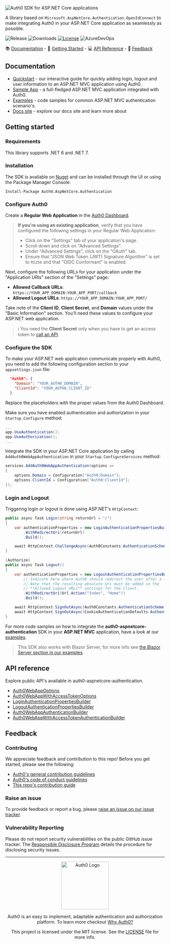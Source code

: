 ![Auth0 SDK for ASP.NET Core applications](https://cdn.auth0.com/website/sdks/banners/auth0-aspnetcore-authentication-banner.png)

A library based on `Microsoft.AspNetCore.Authentication.OpenIdConnect` to make integrating Auth0 in your ASP.NET Core application as seamlessly as possible.

![Release](https://img.shields.io/github/v/release/auth0/auth0-aspnetcore-authentication)
![Downloads](https://img.shields.io/nuget/dt/auth0.aspnetcore.authentication)
[![License](https://img.shields.io/:license-MIT-blue.svg?style=flat)](https://opensource.org/licenses/MIT)
![AzureDevOps](https://img.shields.io/azure-devops/build/Auth0SDK/Auth0.AspNetCore.Authentication/8)

:books: [Documentation](#documentation) - :rocket: [Getting Started](#getting-started) - :computer: [API Reference](#api-reference) - :speech_balloon: [Feedback](#feedback)

## Documentation

- [Quickstart](https://auth0.com/docs/quickstart/webapp/aspnet-core) - our interactive guide for quickly adding login, logout and user information to an ASP.NET MVC application using Auth0.
- [Sample App](https://github.com/auth0-samples/auth0-aspnetcore-mvc-samples/tree/master/Quickstart/Sample) - a full-fledged ASP.NET MVC application integrated with Auth0.
- [Examples](https://github.com/auth0/auth0-aspnetcore-authentication/blob/main/EXAMPLES.md) - code samples for common ASP.NET MVC authentication scenario's.
- [Docs site](https://www.auth0.com/docs) - explore our docs site and learn more about 

## Getting started
### Requirements

This library supports .NET 6 and .NET 7.

### Installation

The SDK is available on [Nuget](https://www.nuget.org/packages/Auth0.AspNetCore.Authentication) and can be installed through the UI or using the Package Manager Console:

```
Install-Package Auth0.AspNetCore.Authentication
```

### Configure Auth0

Create a **Regular Web Application** in the [Auth0 Dashboard](https://manage.auth0.com/#/applications).

> **If you're using an existing application**, verify that you have configured the following settings in your Regular Web Application:
>
> - Click on the "Settings" tab of your application's page.
> - Scroll down and click on "Advanced Settings".
> - Under "Advanced Settings", click on the "OAuth" tab.
> - Ensure that "JSON Web Token (JWT) Signature Algorithm" is set to `RS256` and that "OIDC Conformant" is enabled.

Next, configure the following URLs for your application under the "Application URIs" section of the "Settings" page:

- **Allowed Callback URLs**: `https://YOUR_APP_DOMAIN:YOUR_APP_PORT/callback`
- **Allowed Logout URLs**: `https://YOUR_APP_DOMAIN:YOUR_APP_PORT/`

Take note of the **Client ID**, **Client Secret**, and **Domain** values under the "Basic Information" section. You'll need these values to configure your ASP.NET web application.

> :information_source: You need the **Client Secret** only when you have to get an access token to [call an API](#calling-an-api).

### Configure the SDK

To make your ASP.NET web application communicate properly with Auth0, you need to add the following configuration section to your `appsettings.json` file:

```json
  "Auth0": {
    "Domain": "YOUR_AUTH0_DOMAIN",
    "ClientId": "YOUR_AUTH0_CLIENT_ID"
  }
```

Replace the placeholders with the proper values from the Auth0 Dashboard.

Make sure you have enabled authentication and authorization in your `Startup.Configure` method:

```csharp
...
app.UseAuthentication();
app.UseAuthorization();
...
```

Integrate the SDK in your ASP.NET Core application by calling `AddAuth0WebAppAuthentication` in your `Startup.ConfigureServices` method:

```csharp
services.AddAuth0WebAppAuthentication(options =>
{
    options.Domain = Configuration["Auth0:Domain"];
    options.ClientId = Configuration["Auth0:ClientId"];
});
```

### Login and Logout
Triggering login or logout is done using ASP.NET's `HttpContext`:

```csharp
public async Task Login(string returnUrl = "/")
{
    var authenticationProperties = new LoginAuthenticationPropertiesBuilder()
        .WithRedirectUri(returnUrl)
        .Build();

    await HttpContext.ChallengeAsync(Auth0Constants.AuthenticationScheme, authenticationProperties);
}

[Authorize]
public async Task Logout()
{
    var authenticationProperties = new LogoutAuthenticationPropertiesBuilder()
        // Indicate here where Auth0 should redirect the user after a logout.
        // Note that the resulting absolute Uri must be added in the
        // **Allowed Logout URLs** settings for the client.
        .WithRedirectUri(Url.Action("Index", "Home"))
        .Build();

    await HttpContext.SignOutAsync(Auth0Constants.AuthenticationScheme, authenticationProperties);
    await HttpContext.SignOutAsync(CookieAuthenticationDefaults.AuthenticationScheme);
}
```

For more code samples on how to integrate the **auth0-aspnetcore-authentication** SDK in your **ASP.NET MVC** application, have a look at our [examples](https://github.com/auth0/auth0-aspnetcore-authentication/blob/main/EXAMPLES.md).

> This SDK also works with Blazor Server, for more info see [the Blazor Server section in our examples](https://github.com/auth0/auth0-aspnetcore-authentication/blob/main/EXAMPLES.md#blazor-server).

## API reference
Explore public API's available in auth0-aspnetcore-authentication.

- [Auth0WebAppOptions](https://auth0.github.io/auth0-aspnetcore-authentication/api/Auth0.AspNetCore.Authentication.Auth0WebAppOptions.html)
- [Auth0WebAppWithAccessTokenOptions](https://auth0.github.io/auth0-aspnetcore-authentication/api/Auth0.AspNetCore.Authentication.Auth0WebAppWithAccessTokenOptions.html)
- [LoginAuthenticationPropertiesBuilder](https://auth0.github.io/auth0-aspnetcore-authentication/api/Auth0.AspNetCore.Authentication.LoginAuthenticationPropertiesBuilder.html)
- [LogoutAuthenticationPropertiesBuilder](https://auth0.github.io/auth0-aspnetcore-authentication/api/Auth0.AspNetCore.Authentication.LogoutAuthenticationPropertiesBuilder.html)
- [Auth0WebAppAuthenticationBuilder](https://auth0.github.io/auth0-aspnetcore-authentication/api/Auth0.AspNetCore.Authentication.Auth0WebAppAuthenticationBuilder.html)
- [Auth0WebAppWithAccessTokenAuthenticationBuilder](https://auth0.github.io/auth0-aspnetcore-authentication/api/Auth0.AspNetCore.Authentication.Auth0WebAppWithAccessTokenAuthenticationBuilder.html)

## Feedback
### Contributing

We appreciate feedback and contribution to this repo! Before you get started, please see the following:

- [Auth0's general contribution guidelines](https://github.com/auth0/open-source-template/blob/master/GENERAL-CONTRIBUTING.md)
- [Auth0's code of conduct guidelines](https://github.com/auth0/open-source-template/blob/master/CODE-OF-CONDUCT.md)
- [This repo's contribution guide](https://github.com/auth0/auth0-aspnetcore-authentication/blob/main/CONTRIBUTING.md)

### Raise an issue

To provide feedback or report a bug, please [raise an issue on our issue tracker](https://github.com/auth0/auth0-aspnetcore-authentication/issues).

### Vulnerability Reporting

Please do not report security vulnerabilities on the public GitHub issue tracker. The [Responsible Disclosure Program](https://auth0.com/responsible-disclosure-policy) details the procedure for disclosing security issues.

---

<p align="center">
  <picture>
    <source media="(prefers-color-scheme: light)" srcset="https://cdn.auth0.com/website/sdks/logos/auth0_light_mode.png"   width="150">
    <source media="(prefers-color-scheme: dark)" srcset="https://cdn.auth0.com/website/sdks/logos/auth0_dark_mode.png" width="150">
    <img alt="Auth0 Logo" src="https://cdn.auth0.com/website/sdks/logos/auth0_light_mode.png" width="150">
  </picture>
</p>
<p align="center">Auth0 is an easy to implement, adaptable authentication and authorization platform. To learn more checkout <a href="https://auth0.com/why-auth0">Why Auth0?</a></p>
<p align="center">
This project is licensed under the MIT license. See the <a href="https://github.com/auth0/auth0-aspnetcore-authentication/blob/main/LICENSE"> LICENSE</a> file for more info.</p>
